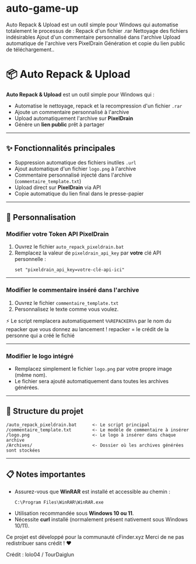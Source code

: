# auto-game-up
Auto Repack &amp; Upload est un outil simple pour Windows qui automatise totalement le processus de :  Repack d'un fichier .rar  Nettoyage des fichiers indésirables  Ajout d'un commentaire personnalisé dans l'archive  Upload automatique de l'archive vers PixelDrain  Génération et copie du lien public de téléchargement..



# 📦 Auto Repack & Upload

**Auto Repack & Upload** est un outil simple pour Windows qui :
- Automatise le nettoyage, repack et la recompression d'un fichier `.rar`
- Ajoute un commentaire personnalisé à l'archive
- Upload automatiquement l'archive sur **PixelDrain**
- Génère un **lien public** prêt à partager

---

## ✨ Fonctionnalités principales
- Suppression automatique des fichiers inutiles `.url`
- Ajout automatique d'un fichier `logo.png` à l'archive
- Commentaire personnalisé injecté dans l'archive (`commentaire_template.txt`)
- Upload direct sur **PixelDrain** via API
- Copie automatique du lien final dans le presse-papier

---

## 🔧 Personnalisation

### Modifier votre Token API PixelDrain
1. Ouvrez le fichier `auto_repack_pixeldrain.bat`
2. Remplacez la valeur de `pixeldrain_api_key` par **votre** clé API personnelle :
   ```batch
   set "pixeldrain_api_key=votre-clé-api-ici"
   ```


---

### Modifier le commentaire inséré dans l'archive
1. Ouvrez le fichier `commentaire_template.txt`
2. Personnalisez le texte comme vous voulez.
   
⚡ Le script remplacera automatiquement `%%REPACKER%%` par le nom du repacker que vous donnez au lancement ! repacker = le crédit de la personne qui a créé le fichié 

---

### Modifier le logo intégré
- Remplacez simplement le fichier `logo.png` par votre propre image (même nom).
- Le fichier sera ajouté automatiquement dans toutes les archives générées.

---

## 📂 Structure du projet

```plaintext
/auto_repack_pixeldrain.bat      <- Le script principal
/commentaire_template.txt        <- Le modèle de commentaire à insérer
/logo.png                        <- Le logo à insérer dans chaque archive
/Archives/                       <- Dossier où les archives générées sont stockées
```

---

## 📋 Notes importantes
- Assurez-vous que **WinRAR** est installé et accessible au chemin :
  ```
  C:\Program Files\WinRAR\WinRAR.exe
  ```
- Utilisation recommandée sous **Windows 10 ou 11**.
- Nécessite **curl** installé (normalement présent nativement sous Windows 10/11).






Ce projet est développé pour la communauté cFinder.xyz
Merci de ne pas redistribuer sans crédit ! ❤️

Crédit : lolo04 / TourDaiglun